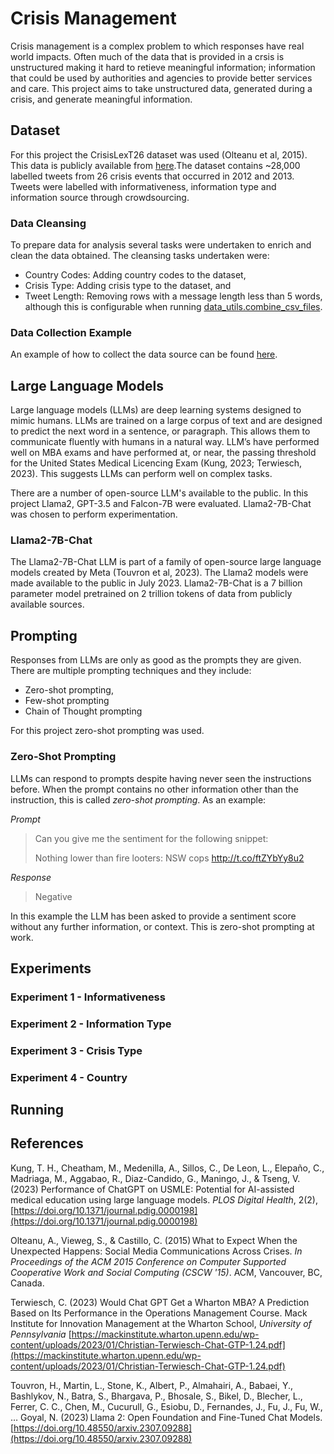 # Crisis Management
Crisis management is a complex problem to which responses have real world impacts. Often much of the data that is provided in a crsis is unstructured making it hard to retieve meaningful information; information that could be used by authorities and agencies to provide better services and care. This project aims to take unstructured data, generated during a crisis, and generate meaningful information. 

## Dataset
For this project the CrisisLexT26 dataset was used (Olteanu et al, 2015). This data is publicly available from [here](https://github.com/sajao/CrisisLex/blob/master/releases/CrisisLexT26-v1.0.zip?raw=true).The dataset contains ~28,000 labelled tweets from 26 crisis events that occurred in 2012 and 2013. Tweets were labelled with informativeness, information type and information source through crowdsourcing.

### Data Cleansing
To prepare data for analysis several tasks were undertaken to enrich and clean the data obtained. The cleansing tasks undertaken were:

- Country Codes: Adding country codes to the dataset,
- Crisis Type: Adding crisis type to the dataset, and
- Tweet Length: Removing rows with a message length less than 5 words, although this is configurable when running [data_utils.combine_csv_files](https://github.com/Crisitunity-Lab/ARDC-Project/blob/163d4c3a586200bf334c7311dff5b548218abc53/src/structure_extractor/data_utils.py#L17).

### Data Collection Example
An example of how to collect the data source can be found [here](https://github.com/Crisitunity-Lab/ARDC-Project/blob/main/Notebooks/Example_Data_Collection.ipynb).

## Large Language Models
Large language models (LLMs) are deep learning systems designed to mimic humans. LLMs are trained on a large corpus of text and are designed to predict the next word in a sentence, or paragraph. This allows them to communicate fluently with humans in a natural way. LLM’s have performed well on MBA exams and have performed at, or near, the passing threshold for the United States Medical Licencing Exam (Kung, 2023; Terwiesch, 2023). This suggests LLMs can perform well on complex tasks. 

There are a number of open-source LLM's available to the public. In this project Llama2, GPT-3.5 and Falcon-7B were evaluated. Llama2-7B-Chat was chosen to perform experimentation.

### Llama2-7B-Chat
The Llama2-7B-Chat LLM is part of a family of open-source large language models created by Meta (Touvron et al, 2023). The Llama2 models were made available to the public in July 2023. Llama2-7B-Chat is a 7 billion parameter model pretrained on 2 trillion tokens of data from publicly available sources.

## Prompting
Responses from LLMs are only as good as the prompts they are given. There are multiple prompting techniques and they include:

- Zero-shot prompting,
- Few-shot prompting
- Chain of Thought prompting

For this project zero-shot prompting was used.

### Zero-Shot Prompting
LLMs can respond to prompts despite having never seen the instructions before. When the prompt contains no other information other than the instruction, this is called _zero-shot prompting_. As an example:

_Prompt_

> Can you give me the sentiment for the following snippet:
>
> Nothing lower than fire looters: NSW cops http://t.co/ftZYbYy8u2

_Response_

> Negative

In this example the LLM has been asked to provide a sentiment score without any further information, or context. This is zero-shot prompting at work.

## Experiments
### Experiment 1 - Informativeness

### Experiment 2 - Information Type

### Experiment 3 - Crisis Type

### Experiment 4 - Country

## Running


## References
Kung, T. H., Cheatham, M., Medenilla, A., Sillos, C., De Leon, L., Elepaño, C., Madriaga, M., Aggabao, R., Diaz-Candido, G., Maningo, J., & Tseng, V. (2023) Performance of ChatGPT on USMLE: Potential for AI-assisted medical education using large language models. _PLOS Digital Health_, 2(2), [https://doi.org/10.1371/journal.pdig.0000198](https://doi.org/10.1371/journal.pdig.0000198)

Olteanu, A., Vieweg, S., & Castillo, C. (2015) What to Expect When the Unexpected Happens: Social Media Communications Across Crises. _In Proceedings of the ACM 2015 Conference on Computer Supported Cooperative Work and Social Computing (CSCW '15)_. ACM, Vancouver, BC, Canada. 

Terwiesch, C. (2023) Would Chat GPT Get a Wharton MBA? A Prediction Based on Its Performance in the Operations Management Course. Mack Institute for Innovation Management at the Wharton School, _University of Pennsylvania_ [https://mackinstitute.wharton.upenn.edu/wp-content/uploads/2023/01/Christian-Terwiesch-Chat-GTP-1.24.pdf](https://mackinstitute.wharton.upenn.edu/wp-content/uploads/2023/01/Christian-Terwiesch-Chat-GTP-1.24.pdf)

Touvron, H., Martin, L., Stone, K., Albert, P., Almahairi, A., Babaei, Y., Bashlykov, N., Batra, S., Bhargava, P., Bhosale, S., Bikel, D., Blecher, L., Ferrer, C. C., Chen, M., Cucurull, G., Esiobu, D., Fernandes, J., Fu, J., Fu, W., … Goyal, N. (2023) Llama 2: Open Foundation and Fine-Tuned Chat Models. [https://doi.org/10.48550/arxiv.2307.09288](https://doi.org/10.48550/arxiv.2307.09288)